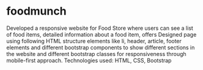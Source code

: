 # foodmunch
Developed a responsive website for Food Store where users can see a list of food items, detailed information about a food item, offers
Designed page using following HTML structure elements like li, header, article, footer elements and different bootstrap components to show different sections in the website and different bootstrap classes for responsiveness through mobile-first approach.
Technologies used: HTML, CSS, Bootstrap
